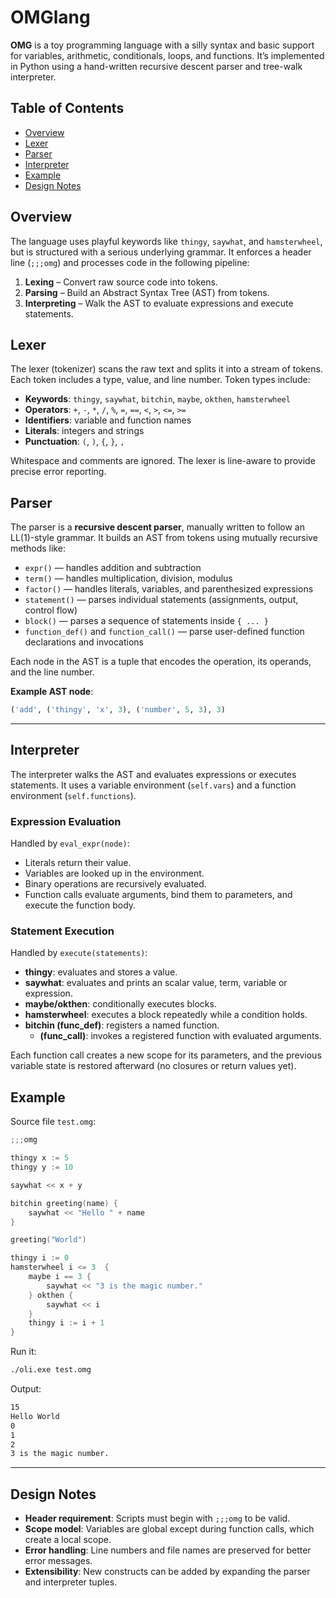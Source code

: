 # OMGlang

**OMG** is a toy programming language with a silly syntax and basic support for variables, arithmetic, conditionals, loops, and functions. It’s implemented in Python using a hand-written recursive descent parser and tree-walk interpreter.

## Table of Contents

* [Overview](#overview)
* [Lexer](#lexer)
* [Parser](#parser)
* [Interpreter](#interpreter)
* [Example](#example)
* [Design Notes](#design-notes)

## Overview

The language uses playful keywords like `thingy`, `saywhat`, and `hamsterwheel`, but is structured with a serious underlying grammar. It enforces a header line (`;;;omg`) and processes code in the following pipeline:

1. **Lexing** – Convert raw source code into tokens.
2. **Parsing** – Build an Abstract Syntax Tree (AST) from tokens.
3. **Interpreting** – Walk the AST to evaluate expressions and execute statements.

## Lexer

The lexer (tokenizer) scans the raw text and splits it into a stream of tokens. Each token includes a type, value, and line number. Token types include:

* **Keywords**: `thingy`, `saywhat`, `bitchin`, `maybe`, `okthen`, `hamsterwheel`
* **Operators**: `+`, `-`, `*`, `/`, `%`, `=`, `==`, `<`, `>`, `<=`, `>=`
* **Identifiers**: variable and function names
* **Literals**: integers and strings
* **Punctuation**: `(`, `)`, `{`, `}`, `,`

Whitespace and comments are ignored. The lexer is line-aware to provide precise error reporting.

## Parser

The parser is a **recursive descent parser**, manually written to follow an LL(1)-style grammar. It builds an AST from tokens using mutually recursive methods like:

* `expr()` — handles addition and subtraction
* `term()` — handles multiplication, division, modulus
* `factor()` — handles literals, variables, and parenthesized expressions
* `statement()` — parses individual statements (assignments, output, control flow)
* `block()` — parses a sequence of statements inside `{ ... }`
* `function_def()` and `function_call()` — parse user-defined function declarations and invocations

Each node in the AST is a tuple that encodes the operation, its operands, and the line number.

**Example AST node**:

```python
('add', ('thingy', 'x', 3), ('number', 5, 3), 3)
```

---

## Interpreter

The interpreter walks the AST and evaluates expressions or executes statements. It uses a variable environment (`self.vars`) and a function environment (`self.functions`).

### Expression Evaluation

Handled by `eval_expr(node)`:

* Literals return their value.
* Variables are looked up in the environment.
* Binary operations are recursively evaluated.
* Function calls evaluate arguments, bind them to parameters, and execute the function body.

### Statement Execution

Handled by `execute(statements)`:

* **thingy**: evaluates and stores a value.
* **saywhat**: evaluates and prints an scalar value, term, variable or expression.
* **maybe/okthen**: conditionally executes blocks.
* **hamsterwheel**: executes a block repeatedly while a condition holds.
* **bitchin (func\_def)**: registers a named function.
    * **(func\_call)**: invokes a registered function with evaluated arguments.

Each function call creates a new scope for its parameters, and the previous variable state is restored afterward (no closures or return values yet).

## Example

Source file `test.omg`:

```go
;;;omg

thingy x := 5
thingy y := 10

saywhat << x + y

bitchin greeting(name) {
    saywhat << "Hello " + name
}

greeting("World")

thingy i := 0
hamsterwheel i <= 3  {
    maybe i == 3 {
        saywhat << "3 is the magic number."
    } okthen {
        saywhat << i
    }
    thingy i := i + 1
}
```

Run it:

```sh
./oli.exe test.omg
```

Output:

```sh
15
Hello World
0
1
2
3 is the magic number.
```

---

## Design Notes

* **Header requirement**: Scripts must begin with `;;;omg` to be valid.
* **Scope model**: Variables are global except during function calls, which create a local scope.
* **Error handling**: Line numbers and file names are preserved for better error messages.
* **Extensibility**: New constructs can be added by expanding the parser and interpreter tuples.